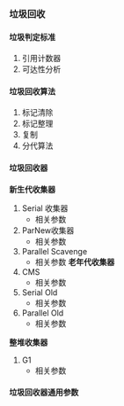 ### 垃圾回收
#### 垃圾判定标准
1. 引用计数器
2. 可达性分析
#### 垃圾回收算法
1. 标记清除
2. 标记整理
3. 复制
4. 分代算法
#### 垃圾回收器

  **新生代收集器**
  
1. Serial 收集器
    - 相关参数
2. ParNew收集器
    - 相关参数
3. Parallel Scavenge
     - 相关参数
  **老年代收集器**
1. CMS
     - 相关参数
2. Serial Old
     - 相关参数
3. Parallel Old
     - 相关参数
     
  **整堆收集器**
1. G1
    - 相关参数  

#### 垃圾回收器通用参数
  
